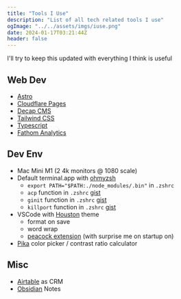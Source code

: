 ```yaml
---
title: "Tools I Use"
description: "List of all tech related tools I use"
ogImage: "../../assets/imgs/iuse.png"
date: 2024-01-17T03:21:44Z
header: false
---
```


I'll try to keep this updated with everything I think is useful

## Web Dev

- [Astro](https://astro.build/)
- [Cloudflare Pages](https://developers.cloudflare.com/pages)
- [Decap CMS](https://decapcms.org/)
- [Tailwind CSS](https://tailwindcss.com/)
- [Typescript](https://www.typescriptlang.org/docs/)
- [Fathom Analytics](https://usefathom.com/)

## Dev Env

- Mac Mini M1 (2 4k monitors @ 1080 scale)
- Default terminal.app with [ohmyzsh](https://ohmyz.sh/)
  - `export PATH="$PATH:./node_modules/.bin"` in `.zshrc`
  - `acp` function in `.zshrc` [gist](https://gist.github.com/OliverSpeir/6842787f67680a1844c718e09eacb169)
  - `ginit` function in `.zshrc` [gist](https://gist.github.com/OliverSpeir/1bc4db65c49cfb05d875876ff35d6b27)
  - `killport` function in `.zshrc` [gist](https://gist.github.com/OliverSpeir/09f40be59f31bfa2fafb018d4a49c456)
- VSCode with [Houston](https://marketplace.visualstudio.com/items?itemName=astro-build.houston) theme
  - format on save
  - word wrap
  - [peacock extension](https://www.peacockcode.dev/) (with surprise me on startup on)
- [Pika](https://superhighfives.com/pika) color picker / contrast ratio calculator

## Misc

- [Airtable](https://airtable.com/) as CRM
- [Obsidian](https://obsidian.md/) Notes
